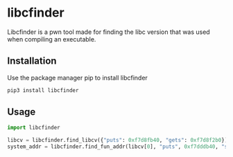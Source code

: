 # libcfinder

Libcfinder is a pwn tool made for finding the libc version that was used when compiling an executable.

## Installation

Use the package manager pip to install libcfinder

```bash
pip3 install libcfinder
```

## Usage

```python
import libcfinder

libcv = libcfinder.find_libcv({"puts": 0xf7d8fb40, "gets": 0xf7d8f2b0})
system_addr = libcfinder.find_fun_addr(libcv[0], "puts", 0xf7dddb40, "system")
```